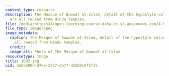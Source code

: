 ```yaml
---
content_type: resource
description: The Mosque of Quwwat al-Islam, detail of the hypostyle columns, which
  are all reused from Hindu temples.
file: /media/https%3A/open-learning-course-data-rc.s3.amazonaws.com/4-614-religious-architecture-and-islamic-cultures-fall-2002/3a65b80dd7ee2787da77d2569c6f5f25_1092.jpg
file_type: image/jpeg
image_metadata:
  caption: The Mosque of Quwwat al-Islam, detail of the hypostyle columns, which are
    all reused from Hindu temples.
  credit: ''
  image-alt: Photo of The Mosque of Quwwat al-Islam
resourcetype: Image
title: 1092.jpg
uid: 3a65b80d-d7ee-2787-da77-d2569c6f5f25
---
```

